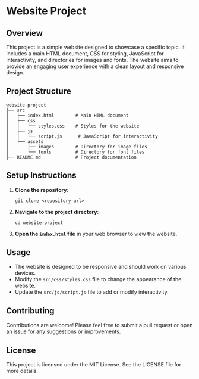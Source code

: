 # Website Project

## Overview
This project is a simple website designed to showcase a specific topic. It includes a main HTML document, CSS for styling, JavaScript for interactivity, and directories for images and fonts. The website aims to provide an engaging user experience with a clean layout and responsive design.

## Project Structure
```
website-project
├── src
│   ├── index.html        # Main HTML document
│   ├── css
│   │   └── styles.css    # Styles for the website
│   ├── js
│   │   └── script.js      # JavaScript for interactivity
│   └── assets
│       ├── images        # Directory for image files
│       └── fonts         # Directory for font files
├── README.md             # Project documentation
```

## Setup Instructions
1. **Clone the repository**:
   ```
   git clone <repository-url>
   ```
2. **Navigate to the project directory**:
   ```
   cd website-project
   ```
3. **Open the `index.html` file** in your web browser to view the website.

## Usage
- The website is designed to be responsive and should work on various devices.
- Modify the `src/css/styles.css` file to change the appearance of the website.
- Update the `src/js/script.js` file to add or modify interactivity.

## Contributing
Contributions are welcome! Please feel free to submit a pull request or open an issue for any suggestions or improvements.

## License
This project is licensed under the MIT License. See the LICENSE file for more details.